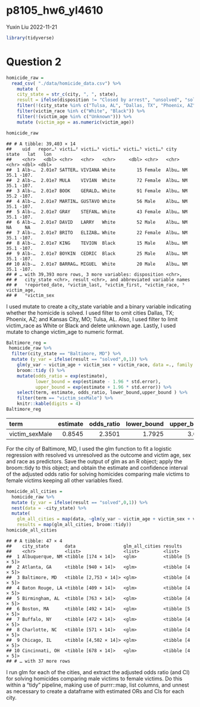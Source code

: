 p8105_hw6_yl4610
================
Yuxin Liu
2022-11-21

``` r
library(tidyverse)
```

# Question 2

``` r
homicide_raw = 
  read_csv( "./data/homicide_data.csv") %>% 
    mutate (
    city_state = str_c(city, ", ", state),
    result = ifelse(disposition != "Closed by arrest", "unsolved", "solved")) %>% 
    filter(!(city_state %in% c("Tulsa, AL", "Dallas, TX", "Phoenix, AZ", "Kansas City, MO"))) %>% 
    filter(victim_race %in% c("White", "Black")) %>% 
    filter(!(victim_age %in% c("Unknown"))) %>% 
    mutate (victim_age = as.numeric(victim_age))

homicide_raw 
```

    ## # A tibble: 39,403 × 14
    ##    uid   repor…¹ victi…² victi…³ victi…⁴ victi…⁵ victi…⁶ city  state   lat   lon
    ##    <chr>   <dbl> <chr>   <chr>   <chr>     <dbl> <chr>   <chr> <chr> <dbl> <dbl>
    ##  1 Alb-…  2.01e7 SATTER… VIVIANA White        15 Female  Albu… NM     35.1 -107.
    ##  2 Alb-…  2.01e7 MULA    VIVIAN  White        72 Female  Albu… NM     35.1 -107.
    ##  3 Alb-…  2.01e7 BOOK    GERALD… White        91 Female  Albu… NM     35.2 -107.
    ##  4 Alb-…  2.01e7 MARTIN… GUSTAVO White        56 Male    Albu… NM     35.1 -107.
    ##  5 Alb-…  2.01e7 GRAY    STEFAN… White        43 Female  Albu… NM     35.1 -107.
    ##  6 Alb-…  2.01e7 DAVID   LARRY   White        52 Male    Albu… NM     NA     NA 
    ##  7 Alb-…  2.01e7 BRITO   ELIZAB… White        22 Female  Albu… NM     35.1 -107.
    ##  8 Alb-…  2.01e7 KING    TEVION  Black        15 Male    Albu… NM     35.1 -107.
    ##  9 Alb-…  2.01e7 BOYKIN  CEDRIC  Black        25 Male    Albu… NM     35.1 -107.
    ## 10 Alb-…  2.01e7 BARRAG… MIGUEL  White        20 Male    Albu… NM     35.1 -107.
    ## # … with 39,393 more rows, 3 more variables: disposition <chr>,
    ## #   city_state <chr>, result <chr>, and abbreviated variable names
    ## #   ¹​reported_date, ²​victim_last, ³​victim_first, ⁴​victim_race, ⁵​victim_age,
    ## #   ⁶​victim_sex

I used mutate to create a city_state variable and a binary variable
indicating whether the homicide is solved. I used filter to omit cities
Dallas, TX; Phoenix, AZ; and Kansas City, MO; Tulsa, AL. Also, I used
filter to limit victim_race as White or Black and delete unknown age.
Lastly, I used mutate to change victim_age to numeric format.

``` r
Baltimore_reg = 
 homicide_raw %>% 
  filter(city_state == "Baltimore, MD") %>%
  mutate (y_var = ifelse(result == "solved",0,1)) %>% 
    glm(y_var ~ victim_age + victim_sex + victim_race, data =., family = 'binomial'(link='logit')) %>% 
    broom::tidy () %>% 
    mutate(odds_ratio = exp(estimate),
           lower_bound = exp(estimate - 1.96 * std.error),
           upper_bound = exp(estimate + 1.96 * std.error)) %>% 
    select(term, estimate, odds_ratio, lower_bound,upper_bound ) %>% 
    filter(term == "victim_sexMale") %>% 
    knitr::kable(digits = 4)
Baltimore_reg
```

| term           | estimate | odds_ratio | lower_bound | upper_bound |
|:---------------|---------:|-----------:|------------:|------------:|
| victim_sexMale |   0.8545 |     2.3501 |      1.7925 |      3.0811 |

For the city of Baltimore, MD, I used the glm function to fit a logistic
regression with resolved vs unresolved as the outcome and victim age,
sex and race as predictors. Save the output of glm as an R object; apply
the broom::tidy to this object; and obtain the estimate and confidence
interval of the adjusted odds ratio for solving homicides comparing male
victims to female victims keeping all other variables fixed.

``` r
homicide_all_cities = 
  homicide_raw %>% 
  mutate (y_var = ifelse(result == "solved",0,1)) %>%
  nest(data = -city_state) %>% 
  mutate(
    glm_all_cities = map(data, ~glm(y_var ~ victim_age + victim_sex + victim_race, data = ., family = 'binomial'(link='logit'))),
    results = map(glm_all_cities, broom::tidy)) 
homicide_all_cities
```

    ## # A tibble: 47 × 4
    ##    city_state      data                  glm_all_cities results         
    ##    <chr>           <list>                <list>         <list>          
    ##  1 Albuquerque, NM <tibble [174 × 14]>   <glm>          <tibble [5 × 5]>
    ##  2 Atlanta, GA     <tibble [940 × 14]>   <glm>          <tibble [4 × 5]>
    ##  3 Baltimore, MD   <tibble [2,753 × 14]> <glm>          <tibble [4 × 5]>
    ##  4 Baton Rouge, LA <tibble [409 × 14]>   <glm>          <tibble [4 × 5]>
    ##  5 Birmingham, AL  <tibble [763 × 14]>   <glm>          <tibble [4 × 5]>
    ##  6 Boston, MA      <tibble [492 × 14]>   <glm>          <tibble [5 × 5]>
    ##  7 Buffalo, NY     <tibble [472 × 14]>   <glm>          <tibble [4 × 5]>
    ##  8 Charlotte, NC   <tibble [571 × 14]>   <glm>          <tibble [4 × 5]>
    ##  9 Chicago, IL     <tibble [4,502 × 14]> <glm>          <tibble [4 × 5]>
    ## 10 Cincinnati, OH  <tibble [678 × 14]>   <glm>          <tibble [4 × 5]>
    ## # … with 37 more rows

I run glm for each of the cities, and extract the adjusted odds ratio
(and CI) for solving homicides comparing male victims to female victims.
Do this within a “tidy” pipeline, making use of purrr::map, list
columns, and unnest as necessary to create a dataframe with estimated
ORs and CIs for each city.
